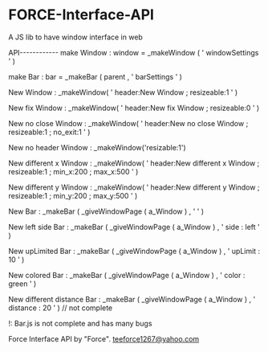 # FORCE-Interface-API
A JS lib to have window interface in web

API------------
make Window : window = _makeWindow ( ' windowSettings ' )

make Bar : bar = _makeBar ( parent , ' barSettings ' )

New Window : _makeWindow( ' header:New Window ; resizeable:1 ' )

New fix Window : _makeWindow( ' header:New fix Window ; resizeable:0 ' )

New no close Window : _makeWindow( ' header:New no close Window ; resizeable:1 ; no_exit:1 ' )

New no header Window : _makeWindow('resizable:1')

New different x Window : _makeWindow( ' header:New different x Window ; resizeable:1 ; min_x:200 ; max_x:500 ' )

New different y Window : _makeWindow( ' header:New different y Window ; resizeable:1 ; min_y:200 ; max_y:500 ' )

New Bar : _makeBar ( _giveWindowPage ( a_Window ) , ' ' )

New left side Bar : _makeBar ( _giveWindowPage ( a_Window ) , ' side : left ' )

New upLimited Bar : _makeBar ( _giveWindowPage ( a_Window ) , ' upLimit : 10 ' )

New colored Bar : _makeBar ( _giveWindowPage ( a_Window ) , ' color : green ' )

New different distance Bar : _makeBar ( _giveWindowPage ( a_Window ) , ' distance : 20 ' ) // not complete






!: Bar.js is not complete and has many bugs

Force Interface API by "Force". teeforce1267@yahoo.com
